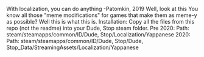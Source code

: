 With localization, you can do anything
-Patomkin, 2019
Well, look at this
You know all those "meme modifications" for games that make them as meme-y as possible?
Well this is what this is.
Installation:
Copy all the files from this repo (not the readme) into your Dude, Stop steam folder.
Pre 2020: Path: steam/steamapps/common/ID/Dude, Stop/Localization/Yappanese
2020: Path: steam/steamapps/common/ID/Dude, Stop/Dude, Stop_Data/StreamingAssets/Localization/Yappanese
